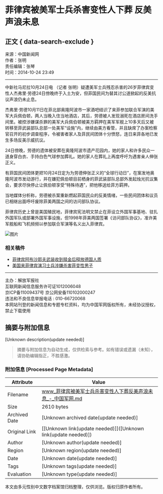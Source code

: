 # 菲律宾被美军士兵杀害变性人下葬 反美声浪未息

## 正文 { data-search-exclude }


来源：中国新闻网  
作者：张明  
责任编辑：张琴  
时间：2014-10-24 23:49  

---

中新社马尼拉10月24日电 （记者 张明）疑遭美军士兵残忍杀害的26岁菲律宾变性人杰弗里·劳德24日傍晚终于入土为安，但菲国民间为替其讨公道掀起的反美抗议声浪仍未止息。

杰弗里·劳德10月11日在菲北部奥隆阿波市一家酒吧结识了来菲参加联合军演的美军大兵佩伯顿，两人当晚入住当地酒店，其后，劳德被人发现溺死在酒店房间洗手间里。被控涉嫌谋杀罪的美军大兵佩伯顿被美方羁押在美军军舰上10多天后又被转移至菲武装部队总部一处美军“设施”内，继续由美方看管，并且缺席了办案检察官召开的初步调查程序，令被害者家人及菲民间团体十分愤怒，连日来菲各地已发生多场反美示威抗议。

24日傍晚，劳德的遗体被安葬在奥隆阿波市遗产花园内，她的家人和许多民众一道身穿白衣、手持白色气球参加葬礼。她的家人在葬礼上再度呼吁为遇害亲人伸张正义。

有菲国民间团体更把10月24日定为为劳德伸张正义的“全球行动日”，在案发地奥隆阿波市发动游行，并在嫌犯佩伯顿目前栖身的菲武装部队总部外发起烛光抗议集会，要求尽快停止让佩伯顿享受“特殊待遇”，把他移送给菲方羁押。

当地媒体分析称，劳德被杀案重新燃起菲国民众的反美情绪，一些民间团体和议员已相继出面呼吁废除菲美两国之间的访问部队协议。

菲律宾历史上曾是美国殖民地，菲律宾宪法明文禁止在菲设立外国军事基地、驻扎外国军队或部署外国军事设施，但1998年菲美两国签署《访问部队协议》，准许美军舰船和飞机频频以参加联合军演等名义出入菲律宾。

![图片](../../15746.files/media-header.jpg)

### 相关稿件
- [菲律宾阿布沙耶夫武装收到赎金后释放德国人质](../18/content_6185377.htm)
- [美国来菲律宾演习士兵涉嫌杀害菲变性男子](../13/content_6177409.htm)

---

主办：解放军报社  
互联网新闻信息服务许可证1012006048  
京ICP备11009437号 京公网安备110102000247  
违法和不良信息举报电话 : 010-66720068  
本网站刊登的新闻信息和专题专栏资料，均为中国军网版权所有，未经协议授权，禁止下载使用
<!-- tcd_original_link http://www.81.cn/gjzx/2014-10/24/content_6195379.htm -->


## 摘要与附加信息

<!-- tcd_abstract -->
[Unknown description(update needed)]
<!-- tcd_abstract_end -->

> 摘要与附加信息为自动生成，仅供检索与参考。如有错误或遗漏（未知），请协助编辑指正，不胜感激。

### 附加信息 [Processed Page Metadata]

| Attribute       | Value                                  |
|-----------------|----------------------------------------|
| Filename        | www_菲律宾被美军士兵杀害变性人下葬反美声浪未息_-_中国军网.md                             |
| Size            | 2610 bytes                           |
| Archived Date   | [Unknown archived date(update needed)]                             |
| Original Link   | [[Unknown link(update needed)]]([Unknown link(update needed)])                       |
| Author          | [Unknown author(update needed)]                               |
| Region          | [Unknown region(update needed)]                               |
| Date            | [Unknown date(update needed)]                                 |
| Tags            | [Unknown tags(update needed)]                                 |
| Evaluation            | [Unknown type(update needed)]                                 |
<!-- tcd_table_end -->

本文由多元性别中文数字档案馆归档整理，仅供浏览。版权归原作者所有。
